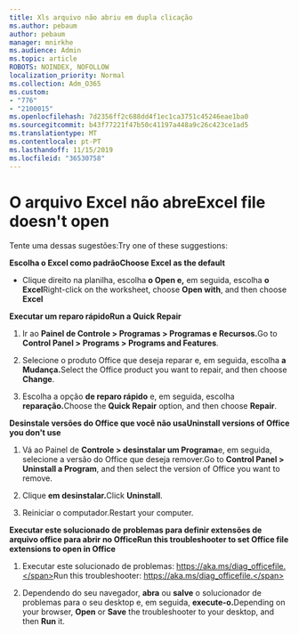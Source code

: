 ```yaml
---
title: Xls arquivo não abriu em dupla clicação
ms.author: pebaum
author: pebaum
manager: mnirkhe
ms.audience: Admin
ms.topic: article
ROBOTS: NOINDEX, NOFOLLOW
localization_priority: Normal
ms.collection: Adm_O365
ms.custom:
- "776"
- "2100015"
ms.openlocfilehash: 7d2356ff2c688dd4f1ec1ca3751c45246eae1ba0
ms.sourcegitcommit: b43f77221f47b50c41197a448a9c26c423ce1ad5
ms.translationtype: MT
ms.contentlocale: pt-PT
ms.lasthandoff: 11/15/2019
ms.locfileid: "36530758"
---
```

# <a name="excel-file-doesnt-open"></a><span data-ttu-id="798a6-102">O arquivo Excel não abre</span><span class="sxs-lookup"><span data-stu-id="798a6-102">Excel file doesn't open</span></span>

<span data-ttu-id="798a6-103">Tente uma dessas sugestões:</span><span class="sxs-lookup"><span data-stu-id="798a6-103">Try one of these suggestions:</span></span>

<span data-ttu-id="798a6-104">**Escolha o Excel como padrão**</span><span class="sxs-lookup"><span data-stu-id="798a6-104">**Choose Excel as the default**</span></span>

* <span data-ttu-id="798a6-105">Clique direito na planilha, escolha **o Open e,** em seguida, escolha **o Excel**</span><span class="sxs-lookup"><span data-stu-id="798a6-105">Right-click on the worksheet, choose **Open with**, and then choose **Excel**</span></span>

<span data-ttu-id="798a6-106">**Executar um reparo rápido**</span><span class="sxs-lookup"><span data-stu-id="798a6-106">**Run a Quick Repair**</span></span>

1. <span data-ttu-id="798a6-107">Ir ao **Painel de Controle > Programas > Programas e Recursos.**</span><span class="sxs-lookup"><span data-stu-id="798a6-107">Go to **Control Panel > Programs > Programs and Features**.</span></span>

2. <span data-ttu-id="798a6-108">Selecione o produto Office que deseja reparar e, em seguida, escolha **a Mudança.**</span><span class="sxs-lookup"><span data-stu-id="798a6-108">Select the Office product you want to repair, and then choose **Change**.</span></span>

3. <span data-ttu-id="798a6-109">Escolha a opção **de reparo rápido** e, em seguida, escolha **reparação.**</span><span class="sxs-lookup"><span data-stu-id="798a6-109">Choose the **Quick Repair** option, and then choose **Repair**.</span></span>

<span data-ttu-id="798a6-110">**Desinstale versões do Office que você não usa**</span><span class="sxs-lookup"><span data-stu-id="798a6-110">**Uninstall versions of Office you don't use**</span></span>

1. <span data-ttu-id="798a6-111">Vá ao Painel de **Controle > desinstalar um Programa**e, em seguida, selecione a versão do Office que deseja remover.</span><span class="sxs-lookup"><span data-stu-id="798a6-111">Go to **Control Panel > Uninstall a Program**, and then select the version of Office you want to remove.</span></span>

2. <span data-ttu-id="798a6-112">Clique **em desinstalar.**</span><span class="sxs-lookup"><span data-stu-id="798a6-112">Click **Uninstall**.</span></span>

3. <span data-ttu-id="798a6-113">Reiniciar o computador.</span><span class="sxs-lookup"><span data-stu-id="798a6-113">Restart your computer.</span></span>

<span data-ttu-id="798a6-114">**Executar este solucionado de problemas para definir extensões de arquivo office para abrir no Office**</span><span class="sxs-lookup"><span data-stu-id="798a6-114">**Run this troubleshooter to set Office file extensions to open in Office**</span></span>

1. <span data-ttu-id="798a6-115">Executar este solucionado de problemas: https://aka.ms/diag_officefile.</span><span class="sxs-lookup"><span data-stu-id="798a6-115">Run this troubleshooter: https://aka.ms/diag_officefile.</span></span>

2. <span data-ttu-id="798a6-116">Dependendo do seu navegador, **abra** ou **salve** o solucionador de problemas para o seu desktop e, em seguida, **execute-o.**</span><span class="sxs-lookup"><span data-stu-id="798a6-116">Depending on your browser, **Open** or **Save** the troubleshooter to your desktop, and then **Run** it.</span></span>
